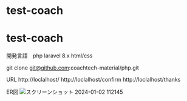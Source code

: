 # test-coach

# test-coach

開発言語　php laravel 8.x html/css

git clone git@github.com:coachtech-material/php.git

URL http://loclalhost/  http://loclalhost/confirm    http://loclalhost/thanks

ER図
![スクリーンショット 2024-01-02 112145](https://github.com/ootaketakanori/test-coach/assets/139304126/49e7166c-6908-42f1-9357-7b378e395720)
